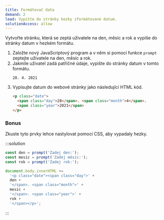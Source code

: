 ```yaml
---
title: Formátovač data
demand: 2
lead: Vypište do stránky hezky zformátované datum.
solutionAccess: allow
---
```


Vytvořte stránku, která se zeptá uživatele na den, měsíc a rok a vypíše do stránky datum v hezkém formátu.

1. Založte nový JavaScriptový program a v něm si pomocí funkce `prompt` zeptejte uživatele na den, měsíc a rok.
1. Jakmile uživatel zadá patřičné údaje, vypište do stránky datum v tomto formátu.
   ```text
   28. 4. 2021
   ```
1. Vypisujte datum do webové stránky jako následující HTML kód.
   ```html
   <p class="date">
     <span class="day">28</span>. <span class="month">4</span>.
     <span class="year">2021</span>
   </p>
   ```

### Bonus

Zkuste tyto prvky lehce nastylovat pomocí CSS, aby vypadaly hezky.

:::solution

```js
const den = prompt('Zadej den:');
const mesic = prompt('Zadej měsíc:');
const rok = prompt('Zadej rok:');

document.body.innerHTML +=
  '<p class="date"><span class="day">' +
  den +
  '</span>. <span class="month">' +
  mesic +
  '</span>. <span class="year">' +
  rok +
  '</span></p>';
```

:::
